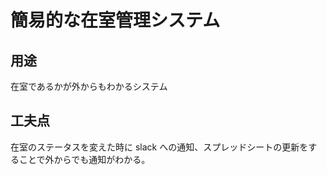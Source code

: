 # 簡易的な在室管理システム

## 用途

在室であるかが外からもわかるシステム

## 工夫点

在室のステータスを変えた時に slack への通知、スプレッドシートの更新をすることで外からでも通知がわかる。
